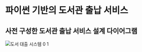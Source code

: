 # 파이썬 기반의 도서관 출납 서비스

## 사전 구성한 도서관 출납 서비스 설계 다이어그램
![도서 대출 시스템 0 1](https://github.com/user-attachments/assets/482d0d41-a835-4330-9b81-06f84effc69b)
